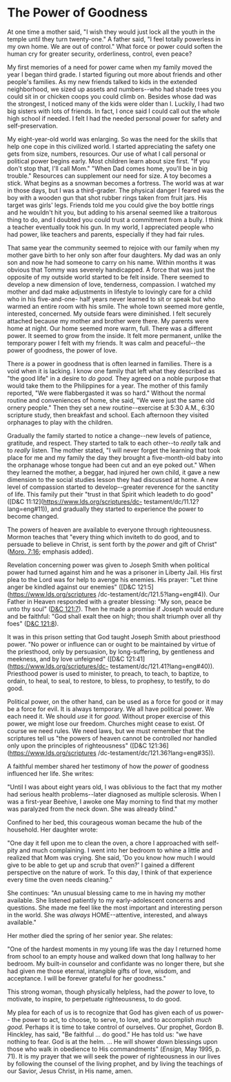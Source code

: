 # The Power of Goodness

At one time a mother said, "I wish they would just lock all the youth in the
temple until they turn twenty-one." A father said, "I feel totally powerless
in my own home. We are out of control." What force or power could soften the
human cry for greater security, orderliness, control, even peace?

My first memories of a need for power came when my family moved the year I
began third grade. I started figuring out more about friends and other
people's families. As my new friends talked to kids in the extended
neighborhood, we sized up assets and numbers--who had shade trees you could
sit in or chicken coops you could climb on. Besides whose dad was the
strongest, I noticed many of the kids were older than I. Luckily, I had two
big sisters with lots of friends. In fact, I once said I could call out the
whole high school if needed. I felt I had the needed personal power for safety
and self-preservation.

My eight-year-old world was enlarging. So was the need for the skills that
help one cope in this civilized world. I started appreciating the safety one
gets from size, numbers, resources. Our use of what I call personal or
political power begins early. Most children learn about size first. "If you
don't stop that, I'll call Mom." "When Dad comes home, you'll be in big
trouble." Resources can supplement our need for size. A toy becomes a stick.
What begins as a snowman becomes a fortress. The world was at war in those
days, but I was a third-grader. The physical danger I feared was the boy with
a wooden gun that shot rubber rings taken from fruit jars. His target was
girls' legs. Friends told me you could give the boy bottle rings and he
wouldn't hit you, but adding to his arsenal seemed like a traitorous thing to
do, and I doubted you could trust a commitment from a bully. I think a teacher
eventually took his gun. In my world, I appreciated people who had power, like
teachers and parents, especially if they had fair rules.

That same year the community seemed to rejoice with our family when my mother
gave birth to her only son after four daughters. My dad was an only son and
now he had someone to carry on his name. Within months it was obvious that
Tommy was severely handicapped. A force that was just the opposite of my
outside world started to be felt inside. There seemed to develop a new
dimension of love, tenderness, compassion. I watched my mother and dad make
adjustments in lifestyle to lovingly care for a child who in his five-and-one-
half years never learned to sit or speak but who warmed an entire room with
his smile. The whole town seemed more gentle, interested, concerned. My
outside fears were diminished. I felt securely attached because my mother and
brother were there. My parents were home at night. Our home seemed more warm,
full. There was a different power. It seemed to grow from the inside. It felt
more permanent, unlike the temporary power I felt with my friends. It was calm
and peaceful--the power of goodness, the power of love.

There _is_ a power in goodness that is often learned in families. There is a
void when it is lacking. I know one family that left what they described as
"the good life" in a desire to _do good._ They agreed on a noble purpose that
would take them to the Philippines for a year. The mother of this family
reported, "We were flabbergasted it was so hard." Without the normal routine
and conveniences of home, she said, "We were just the same old ornery people."
Then they set a new routine--exercise at 5:30 A.M., 6:30 scripture study, then
breakfast and school. Each afternoon they visited orphanages to play with the
children.

Gradually the family started to notice a change--new levels of patience,
gratitude, and respect. They started to talk to each other--to _really_ talk
and to _really_ listen. The mother stated, "I will never forget the learning
that took place for me and my family the day they brought a five-month-old
baby into the orphanage whose tongue had been cut and an eye poked out." When
they learned the mother, a beggar, had injured her own child, it gave a new
dimension to the social studies lesson they had discussed at home. A new level
of compassion started to develop--greater reverence for the sanctity of life.
This family put their "trust in that Spirit which leadeth to do good"
([D&amp;C 11:12](https://www.lds.org/scriptures/dc-
testament/dc/11.12?lang=eng#11)), and gradually they started to experience the
power to become changed.

The powers of heaven are available to everyone through righteousness. Mormon
teaches that "every thing which inviteth to do good, and to persuade to
believe in Christ, is sent forth by the _power_ and gift of Christ" ([Moro.
7:16](https://www.lds.org/scriptures/bofm/moro/7.16?lang=eng#15); emphasis
added).

Revelation concerning power was given to Joseph Smith when political power had
turned against him and he was a prisoner in Liberty Jail. His first plea to
the Lord was for help to avenge his enemies. His prayer: "Let thine anger be
kindled against our enemies" ([D&amp;C 121:5](https://www.lds.org/scriptures
/dc-testament/dc/121.5?lang=eng#4)). Our Father in Heaven responded with a
greater blessing: "My son, peace be unto thy soul" ([D&amp;C
121:7](https://www.lds.org/scriptures/dc-testament/dc/121.7?lang=eng#6)). Then
he made a promise if Joseph would endure and be faithful: "God shall exalt
thee on high; thou shalt triumph over all thy foes" ([D&amp;C
121:8](https://www.lds.org/scriptures/dc-testament/dc/121.8?lang=eng#7)).

It was in this prison setting that God taught Joseph Smith about priesthood
power. "No power or influence can or ought to be maintained by virtue of the
priesthood, only by persuasion, by long-suffering, by gentleness and meekness,
and by love unfeigned" ([D&amp;C 121:41](https://www.lds.org/scriptures/dc-
testament/dc/121.41?lang=eng#40)). Priesthood power is used to minister, to
preach, to teach, to baptize, to ordain, to heal, to seal, to restore, to
bless, to prophesy, to testify, to do good.

Political power, on the other hand, can be used as a force for good or it may
be a force for evil. It is always temporary. We all have political power. We
each need it. We should _use_ it for _good._ Without proper exercise of this
power, we might lose our freedom. Churches might cease to exist. Of course we
need rules. We need laws, but we must remember that the scriptures tell us
"the powers of heaven cannot be controlled nor handled only upon the
principles of righteousness" ([D&amp;C 121:36](https://www.lds.org/scriptures
/dc-testament/dc/121.36?lang=eng#35)).

A faithful member shared her testimony of how the _power_ of goodness
influenced her life. She writes:

"Until I was about eight years old, I was oblivious to the fact that my mother
had serious health problems--later diagnosed as multiple sclerosis. When I was
a first-year Beehive, I awoke one May morning to find that my mother was
paralyzed from the neck down. She was already blind."

Confined to her bed, this courageous woman became the hub of the household.
Her daughter wrote:

"One day it fell upon me to clean the oven, a chore I approached with self-
pity and much complaining. I went into her bedroom to whine a little and
realized that Mom was crying. She said, 'Do you know how much I would give to
be able to get up and scrub that oven?' I gained a different perspective on
the nature of work. To this day, I think of that experience every time the
oven needs cleaning."

She continues: "An unusual blessing came to me in having my mother available.
She listened patiently to my early-adolescent concerns and questions. She made
me feel like the most important and interesting person in the world. She was
_always_ HOME--attentive, interested, and always available."

Her mother died the spring of her senior year. She relates:

"One of the hardest moments in my young life was the day I returned home from
school to an empty house and walked down that long hallway to her bedroom. My
built-in counselor and confidante was no longer there, but she had given me
those eternal, intangible gifts of love, wisdom, and acceptance. I will be
forever grateful for her goodness."

This strong woman, though physically helpless, had the _power_ to love, to
motivate, to inspire, to perpetuate righteousness, to do good.

My plea for each of us is to recognize that God has given each of us power--
the power to act, to choose, to serve, to love, and to accomplish _much good._
Perhaps it is time to take control of ourselves. Our prophet, Gordon B.
Hinckley, has said, "Be faithful ... do good." He has told us: "we have nothing
to fear. God is at the helm. ... He will shower down blessings upon those who
walk in obedience to His commandments" (_Ensign,_ May 1995, p. 71). It is my
prayer that we will seek the power of righteousness in our lives by following
the counsel of the living prophet, and by living the teachings of our Savior,
Jesus Christ, in His name, amen.


